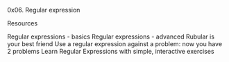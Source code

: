 0x06. Regular expression

Resources

Regular expressions - basics
Regular expressions - advanced
Rubular is your best friend
Use a regular expression against a problem: now you have 2 problems
Learn Regular Expressions with simple, interactive exercises
